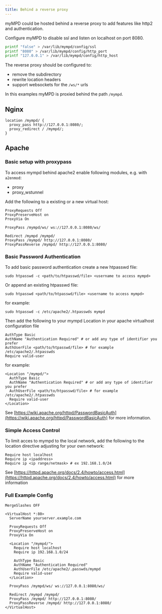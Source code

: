 ```yaml
---
title: Behind a reverse proxy
---
```


myMPD could be hosted behind a reverse proxy to add features like http2 and authentication.

Configure myMPD to disable ssl and listen on localhost on port 8080.

```sh
printf "false" > /var/lib/mympd/config/ssl
printf "8080" > /var/lib/mympd/config/http_port
printf "127.0.0.1" > /var/lib/mympd/config/http_host
```

The reverse proxy should be configured to:

- remove the subdirectory
- rewrite location headers
- support websockets for the `/ws/*` urls

In this examples myMPD is proxied behind the path `/mympd`.

## Nginx

``` text
location /mympd/ {
  proxy_pass http://127.0.0.1:8080/;
  proxy_redirect / /mympd/;
}
```

## Apache

### Basic setup with proxypass

To access mympd behind apache2 enable following modules, e.g. with `a2enmod`:

- proxy
- proxy_wstunnel

Add the following to a existing or a new virtual host:

``` text
ProxyRequests Off 
ProxyPreserveHost on
ProxyVia On

ProxyPass /mympd/ws/ ws://127.0.0.1:8080/ws/

Redirect /mympd /mympd/
ProxyPass /mympd/ http://127.0.0.1:8080/
ProxyPassReverse /mympd/ http://127.0.0.1:8080/
```

### Basic Password Authentication

To add basic password authentication create a new htpasswd file:

`sudo htpasswd -c <path/to/htpasswd/file> <username to access mympd>`

Or append an existing htpasswd file:

`sudo htpasswd <path/to/htpasswd/file> <username to access mympd>`

for example:

`sudo htpasswd -c /etc/apache2/.htpasswds mympd`

Then add the following to your mympd Location in your apache virtualhost configuration file

``` text
AuthType Basic
AuthName "Authentication Required" # or add any type of identifier you prefer
AuthUserFile <path/to/htpasswd/file> # for example /etc/apache2/.htpasswds
Require valid-user
```

for example:

``` text
<Location "/mympd/">
  AuthType Basic
  AuthName "Authentication Required" # or add any type of identifier you prefer
  AuthUserFile <path/to/htpasswd/file> # for example /etc/apache2/.htpasswds
  Require valid-user
</Location>
```

See [https://wiki.apache.org/httpd/PasswordBasicAuth](https://wiki.apache.org/httpd/PasswordBasicAuth) for more information.

### Simple Access Control

To limit acces to mympd to the local network, add the following to the location directive adjusting for your own network:

``` text
Require host localhost 
Require ip <ipaddress>
Require ip <ip range/netmask> # ex 192.168.1.0/24
```

See [https://httpd.apache.org/docs/2.4/howto/access.html](https://httpd.apache.org/docs/2.4/howto/access.html) for more information

### Full Example Config

``` text
MergeSlashes OFF

<VirtualHost *:80>
  ServerName yourserver.example.com

  ProxyRequests Off
  ProxyPreserveHost on
  ProxyVia On

  <Location "/mympd/">
    Require host localhost
    Require ip 192.168.1.0/24

    AuthType Basic
    AuthName "Authentication Required"
    AuthUserFile /etc/apache2/.passwds/mympd
    Require valid-user
  </Location>

  ProxyPass /mympd/ws/ ws://127.0.0.1:8080/ws/

  Redirect /mympd /mympd/
  ProxyPass /mympd/ http://127.0.0.1:8080/
  ProxyPassReverse /mympd/ http://127.0.0.1:8080/
</VirtualHost>
```
